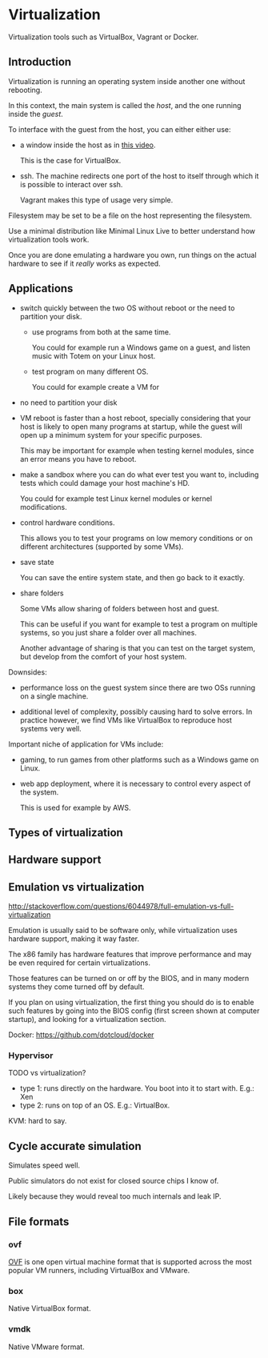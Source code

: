 # Virtualization

Virtualization tools such as VirtualBox, Vagrant or Docker.

## Introduction

Virtualization is running an operating system inside another one without rebooting.

In this context, the main system is called the *host*, and the one running inside the *guest*.

To interface with the guest from the host, you can either either use:

-   a window inside the host as in [this video](http://www.youtube.com/watch?feature=player_detailpage&v=hK-oggHEetc&t=723).

    This is the case for VirtualBox.

-   ssh. The machine redirects one port of the host to itself through which it is possible to interact over ssh.

    Vagrant makes this type of usage very simple.

Filesystem may be set to be a file on the host representing the filesystem.

Use a minimal distribution like Minimal Linux Live to better understand how virtualization tools work.

Once you are done emulating a hardware you own, run things on the actual hardware to see if it *really* works as expected.

## Applications

-   switch quickly between the two OS without reboot or the need to partition your disk.

    -   use programs from both at the same time.

        You could for example run a Windows game on a guest, and listen music with Totem on your Linux host.

    -   test program on many different OS.

        You could for example create a VM for

-   no need to partition your disk

-   VM reboot is faster than a host reboot, specially considering that your host is likely to open many programs at startup, while the guest will open up a minimum system for your specific purposes.

    This may be important for example when testing kernel modules, since an error
    means you have to reboot.

-   make a sandbox where you can do what ever test you want to, including tests which could damage your host machine's HD.

    You could for example test Linux kernel modules or kernel modifications.

-   control hardware conditions.

    This allows you to test your programs on low memory conditions or on different architectures (supported by some VMs).

-   save state

    You can save the entire system state, and then go back to it exactly.

-   share folders

    Some VMs allow sharing of folders between host and guest.

    This can be useful if you want for example to test a program on multiple systems, so you just share a folder over all machines.

    Another advantage of sharing is that you can test on the target system, but develop from the comfort of your host system.

Downsides:

-   performance loss on the guest system since there are two OSs running on a single machine.

-   additional level of complexity, possibly causing hard to solve errors. In practice however, we find VMs like VirtualBox to reproduce host systems very well.

Important niche of application for VMs include:

-   gaming, to run games from other platforms such as a Windows game on Linux.

-   web app deployment, where it is necessary to control every aspect of the system.

    This is used for example by AWS.

## Types of virtualization

## Hardware support

## Emulation vs virtualization

<http://stackoverflow.com/questions/6044978/full-emulation-vs-full-virtualization>

Emulation is usually said to be software only, while virtualization uses hardware support, making it way faster.

The x86 family has hardware features that improve performance and may be even required for certain virtualizations.

Those features can be turned on or off by the BIOS, and in many modern systems they come turned off by default.

If you plan on using virtualization, the first thing you should do is to enable such features by going into the BIOS config (first screen shown at computer startup), and looking for a virtualization section.

Docker: <https://github.com/dotcloud/docker>

### Hypervisor

TODO vs virtualization?

- type 1: runs directly on the hardware. You boot into it to start with. E.g.: Xen
- type 2: runs on top of an OS. E.g.: VirtualBox.

KVM: hard to say.

## Cycle accurate simulation

Simulates speed well.

Public simulators do not exist for closed source chips I know of.

Likely because they would reveal too much internals and leak IP.

## File formats

### ovf

[OVF](http://en.wikipedia.org/wiki/Open_Virtualization_Format) is one open virtual machine format that is supported across the most popular VM runners, including VirtualBox and VMware.

### box

Native VirtualBox format.

### vmdk

Native VMware format.
